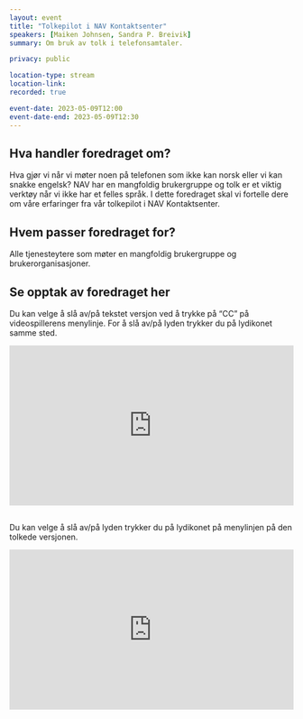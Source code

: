 ```yaml
---
layout: event
title: "Tolkepilot i NAV Kontaktsenter"
speakers: [Maiken Johnsen, Sandra P. Breivik]
summary: Om bruk av tolk i telefonsamtaler.

privacy: public

location-type: stream
location-link: 
recorded: true

event-date: 2023-05-09T12:00
event-date-end: 2023-05-09T12:30
---
```

## Hva handler foredraget om?
Hva gjør vi når vi møter noen på telefonen som ikke kan norsk eller vi kan snakke engelsk? NAV har en mangfoldig brukergruppe og tolk er et viktig verktøy når vi ikke har et felles språk. I dette foredraget skal vi fortelle dere om våre erfaringer fra vår tolkepilot i NAV Kontaktsenter.

## Hvem passer foredraget for?
Alle tjenesteytere som møter en mangfoldig brukergruppe og brukerorganisasjoner.

## Se opptak av foredraget her

Du kan velge å slå av/på tekstet versjon ved å trykke på “CC” på videospillerens menylinje. For å slå av/på lyden trykker du på lydikonet samme sted.

<div style="padding:56.25% 0 0 0;position:relative;"><iframe src="https://player.vimeo.com/video/831470316?h=5ca0fddb41&amp;badge=0&amp;autopause=0&amp;player_id=0&amp;app_id=58479" frameborder="0" allow="autoplay; fullscreen; picture-in-picture" allowfullscreen style="position:absolute;top:0;left:0;width:100%;height:100%;" title="Tolkepilot i NAV Kontaktsenter med  Sandra P. Breivik og Maiken Johnsen"></iframe></div><script src="https://player.vimeo.com/api/player.js"></script>

<br/>

Du kan velge å slå av/på lyden trykker du på lydikonet på menylinjen på den tolkede versjonen.

<div style="padding:56.25% 0 0 0;position:relative;"><iframe src="https://player.vimeo.com/video/831917486?h=e0febe5bd2&amp;badge=0&amp;autopause=0&amp;player_id=0&amp;app_id=58479" frameborder="0" allow="autoplay; fullscreen; picture-in-picture" allowfullscreen style="position:absolute;top:0;left:0;width:100%;height:100%;" title="Tolkepilot i NAV Kontaktsenter med Maiken Johnsen og Sandra P. Breivik - tolket"></iframe></div><script src="https://player.vimeo.com/api/player.js"></script>
